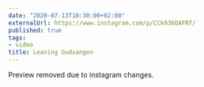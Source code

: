 ```yaml
---
date: "2020-07-13T10:30:00+02:00"
externalUrl: https://www.instagram.com/p/CCk036OAFRT/
published: true
tags:
- video
title: Leaving Gudvangen
---
```


Preview removed due to instagram changes.

